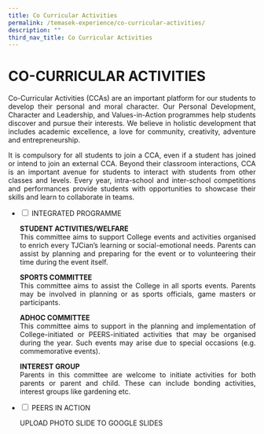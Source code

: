 ```yaml
---
title: Co Curricular Activities
permalink: /temasek-experience/co-curricular-activities/
description: ""
third_nav_title: Co Curricular Activities
---
```

# CO-CURRICULAR ACTIVITIES

<p style="text-align: justify;">Co-Curricular Activities (CCAs) are an important platform for our students to develop their personal and moral character. Our Personal Development, Character and Leadership, and Values-in-Action programmes help students discover and pursue their interests. We believe in holistic development that includes academic excellence, a love for community, creativity, adventure and entrepreneurship.</p>

<p style="text-align: justify;">It is compulsory for all students to join a CCA, even if a student has joined or intend to join an external CCA. Beyond their classroom interactions, CCA is an important avenue for students to interact with students from other classes and levels. Every year, intra-school and inter-school competitions and performances provide students with opportunities to showcase their skills and learn to collaborate in teams.</p>

<ul class="jekyllcodex_accordion">
  <li>
    <input type="checkbox" id="accordion1">
    <label for="accordion1">INTEGRATED PROGRAMME</label>
    <div>
			<p style="text-align: justify;"><b>STUDENT ACTIVITIES/WELFARE</b><br>This committee aims to support College events and activities organised to enrich every TJCian’s learning or social-emotional needs. Parents can assist by planning and preparing for the event or to volunteering their time during the event itself.</p>
			<p style="text-align: justify;"><b>SPORTS COMMITTEE</b><br>This committee aims to assist the College in all sports events. Parents may be involved in planning or as sports officials, game masters or participants.</p>
			<p style="text-align: justify;"><b>ADHOC COMMITTEE</b><br>This committee aims to support in the planning and implementation of College-initiated or PEERS-initiated activities that may be organised during the year. Such events may arise due to special occasions (e.g. commemorative events).</p>
			<p style="text-align: justify;"><b>INTEREST GROUP</b><br>Parents in this committee are welcome to initiate activities for both parents or parent and child. These can include bonding activities, interest groups like gardening etc.</p>
    </div>
	</li> 
  <li>
    <input type="checkbox" id="accordion2">
    <label for="accordion2">PEERS IN ACTION</label>
    <div>
			<p style="text-align: justify;"> UPLOAD PHOTO SLIDE TO GOOGLE SLIDES</p>
    </div>
	</li> 
	</ul>